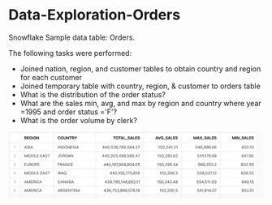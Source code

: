 # Data-Exploration-Orders

Snowflake Sample data table:  Orders.

The following tasks were performed:
- Joined nation, region, and customer tables to obtain country and region for each customer
- Joined temporary table with country, region, & customer to orders table
- What is the distribution of the order status?
- What are the sales min, avg, and max by region and country where year =1995 and order status ='F'?
- What is the order volume by clerk?

![](https://github.com/Sarah269/Data-Exploration-Orders/blob/main/Snowflake%20Orders%20By%20Region%20Country.png)
